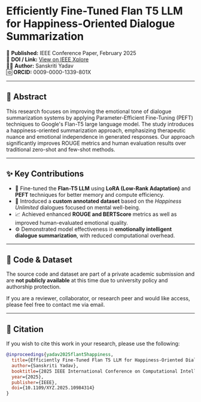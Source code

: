 # Efficiently Fine-Tuned Flan T5 LLM for Happiness-Oriented Dialogue Summarization

📄 **Published:** IEEE Conference Paper, February 2025  
🔗 **DOI / Link:** [View on IEEE Xplore](https://ieeexplore.ieee.org/document/10984314)  
👩‍💻 **Author:** Sanskriti Yadav  
🆔 **ORCID:** 0009-0000-1339-801X

---

## 📌 Abstract

This research focuses on improving the emotional tone of dialogue summarization systems by applying Parameter-Efficient Fine-Tuning (PEFT) techniques to Google's Flan-T5 large language model. The study introduces a happiness-oriented summarization approach, emphasizing therapeutic nuance and emotional independence in generated responses. Our approach significantly improves ROUGE metrics and human evaluation results over traditional zero-shot and few-shot methods.

---

## ✨ Key Contributions

- 🧠 Fine-tuned the **Flan-T5 LLM** using **LoRA (Low-Rank Adaptation)** and **PEFT** techniques for better memory and compute efficiency.
- 💬 Introduced a **custom annotated dataset** based on the *Happiness Unlimited* dialogues focused on mental well-being.
- 📈 Achieved enhanced **ROUGE and BERTScore** metrics as well as improved human-evaluated emotional quality.
- ⚙️ Demonstrated model effectiveness in **emotionally intelligent dialogue summarization**, with reduced computational overhead.

---

## 🔐 Code & Dataset

The source code and dataset are part of a private academic submission and are **not publicly available** at this time due to university policy and authorship protection.

If you are a reviewer, collaborator, or research peer and would like access, please feel free to contact me via email.

---

## 📄 Citation

If you wish to cite this work in your research, please use the following:

```bibtex
@inproceedings{yadav2025flant5happiness,
  title={Efficiently Fine-Tuned Flan T5 LLM for Happiness-Oriented Dialogue Summarization},
  author={Sanskriti Yadav},
  booktitle={2025 IEEE International Conference on Computational Intelligence},
  year={2025},
  publisher={IEEE},
  doi={10.1109/XYZ.2025.10984314}
}
